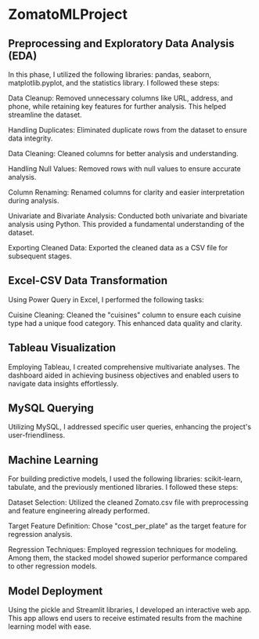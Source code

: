 # ZomatoMLProject

## Preprocessing and Exploratory Data Analysis (EDA)
In this phase, I utilized the following libraries: pandas, seaborn, matplotlib.pyplot, and the statistics library. I followed these steps:

Data Cleanup: Removed unnecessary columns like URL, address, and phone, while retaining key features for further analysis. This helped streamline the dataset.

Handling Duplicates: Eliminated duplicate rows from the dataset to ensure data integrity.

Data Cleaning: Cleaned columns for better analysis and understanding.

Handling Null Values: Removed rows with null values to ensure accurate analysis.

Column Renaming: Renamed columns for clarity and easier interpretation during analysis.

Univariate and Bivariate Analysis: Conducted both univariate and bivariate analysis using Python. This provided a fundamental understanding of the dataset.

Exporting Cleaned Data: Exported the cleaned data as a CSV file for subsequent stages.

## Excel-CSV Data Transformation
Using Power Query in Excel, I performed the following tasks:

Cuisine Cleaning: Cleaned the "cuisines" column to ensure each cuisine type had a unique food category. This enhanced data quality and clarity.

## Tableau Visualization
Employing Tableau, I created comprehensive multivariate analyses. The dashboard aided in achieving business objectives and enabled users to navigate data insights effortlessly.

## MySQL Querying
Utilizing MySQL, I addressed specific user queries, enhancing the project's user-friendliness.

## Machine Learning
For building predictive models, I used the following libraries: scikit-learn, tabulate, and the previously mentioned libraries. I followed these steps:

Dataset Selection: Utilized the cleaned Zomato.csv file with preprocessing and feature engineering already performed.

Target Feature Definition: Chose "cost_per_plate" as the target feature for regression analysis.



Regression Techniques: Employed regression techniques for modeling. Among them, the stacked model showed superior performance compared to other regression models.

## Model Deployment
Using the pickle and Streamlit libraries, I developed an interactive web app. This app allows end users to receive estimated results from the machine learning model with ease.

